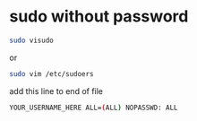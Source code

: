# sudo without password

```sh
sudo visudo
```

or 

```sh
sudo vim /etc/sudoers
```

add this line to end of file

```sh
YOUR_USERNAME_HERE ALL=(ALL) NOPASSWD: ALL
```